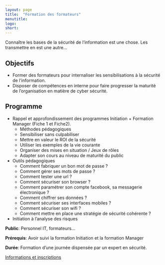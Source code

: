 ```yaml
---
layout: page
title:  "Formation des formateurs"
menutitle:
logo:
short:
---
```

Connaître les bases de la sécurité de l’information est une chose. Les transmettre en est une autre…

## Objectifs

* Former des formateurs pour internaliser les sensibilisations à la sécurité de l’information.
* Disposer de compétences en interne pour faire progresser la maturité de l’organisation en matière de cyber sécurité.

## Programme

* Rappel et approfondissement des programmes Initiation + Formation Manager (Fiche 1 et Fiche2).
  * Méthodes pédagogiques
  * Sensibiliser sans culpabiliser
  * Mettre en valeur le ROI de la sécurité
  * Utiliser les exemples de la vie courante
  * Organiser des mises en situation / Jeux de rôles
  * Adapter son cours au niveau de maturité du public
* Outils pédagogiques
  * Comment fabriquer un bon mot de passe ?
  * Comment gérer ses mots de passe ?
  * Comment tester une url ?
  * Comment sécuriser son browser ?
  * Comment paramétrer son compte facebook, sa messagerie électronique ?
  * Comment chiffrer ses données ?
  * Comment sécuriser ses interfaces mobiles ?
  * Comment sécuriser son wifi ?
  * Comment mettre en place une stratégie de sécurité cohérente ?
* Initiation à l’analyse des risques

**Public**: Personnel IT, formateurs…

**Prérequis**: Avoir suivi la formation Initiation et la formation Manager

**Durée**: Formation d’une journée dispensée par un expert en sécurité.

[Informations et inscriptions](mailto:services@cases.lu?subject=Formation%20CASES)
